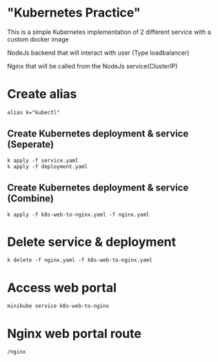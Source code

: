 #  "Kubernetes Practice"

This is a simple Kubernetes implementation of 2 different service with a custom docker image

NodeJs backend that will interact with user (Type loadbalancer)

Nginx that will be called from the NodeJs service(ClusterIP)

# Create alias 
    alias k="kubectl"


## Create Kubernetes deployment & service (Seperate)
    k apply -f service.yaml 
    k apply -f deployment.yaml 

## Create Kubernetes deployment & service (Combine)
    k apply -f k8s-web-to-nginx.yaml -f nginx.yaml


# Delete service & deployment 
    k delete -f nginx.yaml -f k8s-web-to-nginx.yaml 


# Access web portal 
    minikube service k8s-web-to-nginx
    
# Nginx web portal route
    /nginx

